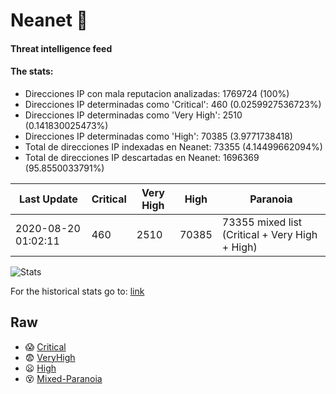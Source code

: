 # Neanet :hocho:
#### Threat intelligence feed
#### The stats:

- Direcciones IP con mala reputacion analizadas: 1769724 (100%)
- Direcciones IP determinadas como 'Critical':  460 (0.0259927536723%)
- Direcciones IP determinadas como 'Very High':  2510 (0.141830025473%)
- Direcciones IP determinadas como 'High':  70385 (3.9771738418)
- Total de direcciones IP indexadas en Neanet:  73355 (4.14499662094%)
- Total de direcciones IP descartadas en Neanet:  1696369 (95.8550033791%)

| Last Update | Critical | Very High | High | Paranoia |
| --- | --- | --- | --- | --- |
| 2020-08-20 01:02:11 | 460 | 2510 | 70385 | 73355 mixed list (Critical + Very High + High)|

![Stats](https://docs.google.com/spreadsheets/d/e/2PACX-1vSnaNMIXVabIpDJjufMlzH7poXnshF3mgd8Is1g9ytUEzVsP5my4Trn8f-xkoLLQ38xpL3HtmUexLo6/pubchart?oid=501124687&format=image)

For the historical stats go to: [link](/stats.csv)
## Raw
- :scream: [Critical](https://raw.githubusercontent.com/JavaGarcia/Neanet/master/blacklists/neanet_critical.txt)
- :fearful: [VeryHigh](https://raw.githubusercontent.com/JavaGarcia/Neanet/master/blacklists/neanet_veryHigh.txtt)
- :frowning: [High](https://raw.githubusercontent.com/JavaGarcia/Neanet/master/blacklists/neanet_high.txt)
- :dizzy_face: [Mixed-Paranoia](https://raw.githubusercontent.com/JavaGarcia/Neanet/master/blacklists/neanet_all.txt)



















































































































































































































































































































